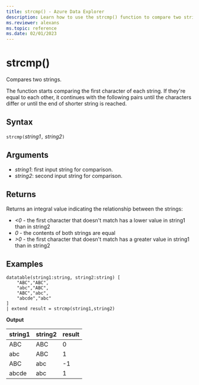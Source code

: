 ```yaml
---
title: strcmp() - Azure Data Explorer
description: Learn how to use the strcmp() function to compare two strings.
ms.reviewer: alexans
ms.topic: reference
ms.date: 02/01/2023
---
```

# strcmp()

Compares two strings.

The function starts comparing the first character of each string. If they're equal to each other, it continues with the following pairs until the characters differ or until the end of shorter string is reached.

## Syntax

`strcmp(`*string1*`,` *string2*`)`

## Arguments

* *string1*: first input string for comparison.
* *string2*: second input string for comparison.

## Returns

Returns an integral value indicating the relationship between the strings:

* *<0* - the first character that doesn't match has a lower value in string1 than in string2
* *0* - the contents of both strings are equal
* *>0* - the first character that doesn't match has a greater value in string1 than in string2

## Examples

```kusto
datatable(string1:string, string2:string) [
    "ABC","ABC",
    "abc","ABC",
    "ABC","abc",
    "abcde","abc"
]
| extend result = strcmp(string1,string2)
```

**Output**

|string1|string2|result|
|---|---|---|
|ABC|ABC|0|
|abc|ABC|1|
|ABC|abc|-1|
|abcde|abc|1|
